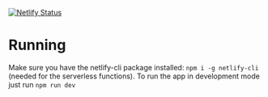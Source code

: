 [![Netlify Status](https://api.netlify.com/api/v1/badges/1d9126e2-2721-4523-aa18-ffe678bd2937/deploy-status)](https://app.netlify.com/sites/tvz-bart/deploys)

# Running

Make sure you have the netlify-cli package installed: `npm i -g netlify-cli` (needed for the serverless functions). To run the app in development mode just run `npm run dev`

